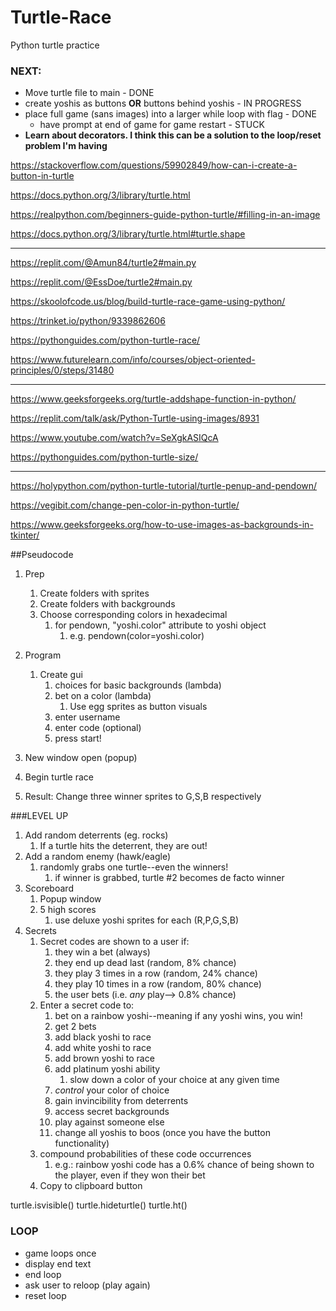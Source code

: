 # Turtle-Race
Python turtle practice

### NEXT:
* Move turtle file to main - DONE
* create yoshis as buttons **OR** buttons behind yoshis - IN PROGRESS
* place full game (sans images) into a larger while loop with flag - DONE
  * have prompt at end of game for game restart - STUCK
* **Learn about decorators. I think this can be a solution to the loop/reset problem I'm having**

https://stackoverflow.com/questions/59902849/how-can-i-create-a-button-in-turtle

https://docs.python.org/3/library/turtle.html

https://realpython.com/beginners-guide-python-turtle/#filling-in-an-image

https://docs.python.org/3/library/turtle.html#turtle.shape
***
https://replit.com/@Amun84/turtle2#main.py

https://replit.com/@EssDoe/turtle2#main.py

https://skoolofcode.us/blog/build-turtle-race-game-using-python/

https://trinket.io/python/9339862606

https://pythonguides.com/python-turtle-race/

https://www.futurelearn.com/info/courses/object-oriented-principles/0/steps/31480
***
https://www.geeksforgeeks.org/turtle-addshape-function-in-python/

https://replit.com/talk/ask/Python-Turtle-using-images/8931

https://www.youtube.com/watch?v=SeXgkASIQcA

https://pythonguides.com/python-turtle-size/
***

https://holypython.com/python-turtle-tutorial/turtle-penup-and-pendown/

https://vegibit.com/change-pen-color-in-python-turtle/

https://www.geeksforgeeks.org/how-to-use-images-as-backgrounds-in-tkinter/

##Pseudocode
1. Prep
   1. Create folders with sprites
   2. Create folders with backgrounds
   3. Choose corresponding colors in hexadecimal
      1. for pendown, "yoshi.color" attribute to yoshi object
         1. e.g. pendown(color=yoshi.color)

2. Program
   1. Create gui
      1. choices for basic backgrounds (lambda)
      2. bet on a color (lambda)
         1. Use egg sprites as button visuals
      3. enter username
      4. enter code (optional)
      5. press start!
3. New window open (popup)
4. Begin turtle race
5. Result: Change three winner sprites to G,S,B respectively


###LEVEL UP
1. Add random deterrents (eg. rocks)
   1. If a turtle hits the deterrent, they are out!
2. Add a random enemy (hawk/eagle)
   1. randomly grabs one turtle--even the winners!
      1. if winner is grabbed, turtle #2 becomes de facto winner
3. Scoreboard
   1. Popup window
   2. 5 high scores
      1. use deluxe yoshi sprites for each (R,P,G,S,B)
4. Secrets
   1. Secret codes are shown to a user if:
      1. they win a bet (always)
      2. they end up dead last (random, 8% chance)
      3. they play 3 times in a row (random, 24% chance)
      4. they play 10 times in a row (random, 80% chance)
      5. the user bets (i.e. *any* play--> 0.8% chance)
   2. Enter a secret code to:
      1. bet on a rainbow yoshi--meaning if any yoshi wins, you win!
      2. get 2 bets
      3. add black yoshi to race
      4. add white yoshi to race
      5. add brown yoshi to race
      6. add platinum yoshi ability
         1. slow down a color of your choice at any given time
      7. *control* your color of choice
      8. gain invincibility from deterrents
      9. access secret backgrounds
      10. play against someone else
      11. change all yoshis to boos (once you have the button functionality)
   3. compound probabilities of these code occurrences
      1. e.g.: rainbow yoshi code has a 0.6% chance of being shown to the player, even if they won their bet
   4. Copy to clipboard button


turtle.isvisible()
turtle.hideturtle()
turtle.ht()

### LOOP
* game loops once
* display end text
* end loop
* ask user to reloop (play again)
* reset loop